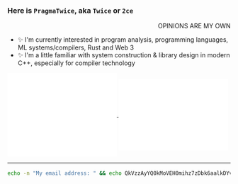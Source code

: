 ### Here is `PragmaTwice`, aka `Twice` or `2ce` 

<p align="right">OPINIONS ARE MY OWN</p>

- ✨ I'm currently interested in program analysis, programming languages, ML systems/compilers, Rust and Web 3
- ✨ I'm a little familiar with system construction & library design in modern C++, especially for compiler technology

<!--
**PragmaTwice/PragmaTwice** is a ✨ _special_ ✨ repository because its `README.md` (this file) appears on your GitHub profile.

Here are some ideas to get you started:

- 🔭 I’m currently working on ...
- 🌱 I’m currently learning ...
- 👯 I’m looking to collaborate on ...
- 🤔 I’m looking for help with ...
- 💬 Ask me about ...
- 📫 How to reach me: ...
- 😄 Pronouns: ...
- ⚡ Fun fact: ...
-->

<a href="https://github.com/PragmaTwice">
  <img align="center" width="49%" src="./metrics-main.svg" />
</a>
<a href="https://github.com/PragmaTwice">
  <img align="center" width="49%" src="./metrics-lang-notable.svg" />
</a>

---

```sh
echo -n "My email address: " && echo QkVzzAyYQ0kMoVEH0mihz7zDbk6aalkDYvfnW1OaccM= | openssl enc -d -base64 | openssl enc -d -aes-128-cbc -iv 205731624 -K 230549126 2>/dev/null
 ```
